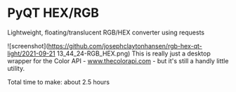 # PyQT HEX/RGB
Lightweight, floating/translucent RGB/HEX converter using requests

![screenshot](https://github.com/josephclaytonhansen/rgb-hex-qt-light/2021-09-21 13_44_24-RGB_HEX.png)
This is really just a desktop wrapper for the Color API - www.thecolorapi.com - but it's still a handly little utility. 

Total time to make: about 2.5 hours 

